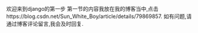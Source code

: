 欢迎来到django的第一步
第一节的内容我放在我的博客当中,点击https://blog.csdn.net/Sun_White_Boy/article/details/79869857.
如有问题,请通过博客评论留言,我会及时回复.
